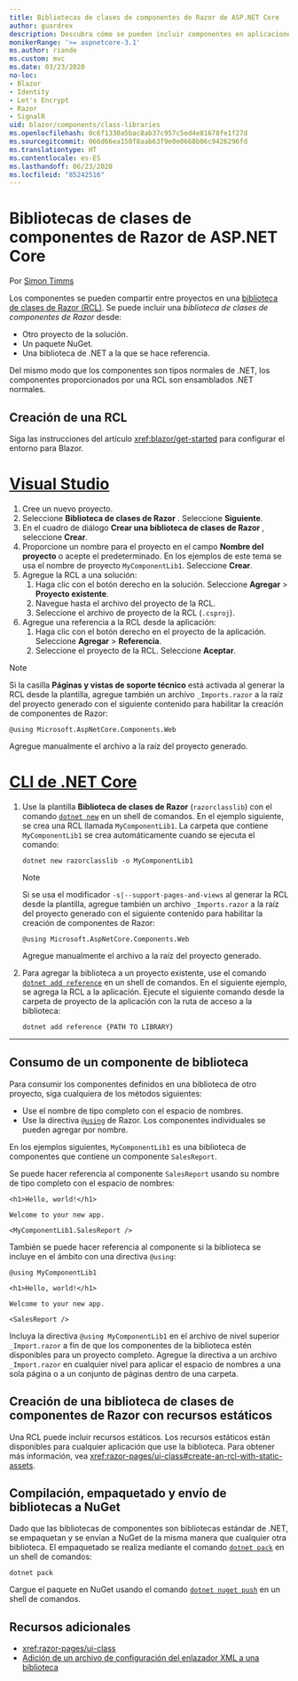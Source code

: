 ```yaml
---
title: Bibliotecas de clases de componentes de Razor de ASP.NET Core
author: guardrex
description: Descubra cómo se pueden incluir componentes en aplicaciones de Blazor desde una biblioteca de componentes externa.
monikerRange: '>= aspnetcore-3.1'
ms.author: riande
ms.custom: mvc
ms.date: 03/23/2020
no-loc:
- Blazor
- Identity
- Let's Encrypt
- Razor
- SignalR
uid: blazor/components/class-libraries
ms.openlocfilehash: 0c6f1330a5bac8ab37c957c5ed4e81678fe1f27d
ms.sourcegitcommit: 066d66ea150f8aab63f9e0e0668b06c9426296fd
ms.translationtype: HT
ms.contentlocale: es-ES
ms.lasthandoff: 06/23/2020
ms.locfileid: "85242516"
---
```

# <a name="aspnet-core-razor-components-class-libraries"></a>Bibliotecas de clases de componentes de Razor de ASP.NET Core

Por [Simon Timms](https://github.com/stimms)

Los componentes se pueden compartir entre proyectos en una [biblioteca de clases de Razor (RCL)](xref:razor-pages/ui-class). Se puede incluir una *biblioteca de clases de componentes de Razor* desde:

* Otro proyecto de la solución.
* Un paquete NuGet.
* Una biblioteca de .NET a la que se hace referencia.

Del mismo modo que los componentes son tipos normales de .NET, los componentes proporcionados por una RCL son ensamblados .NET normales.

## <a name="create-an-rcl"></a>Creación de una RCL

Siga las instrucciones del artículo <xref:blazor/get-started> para configurar el entorno para Blazor.

# <a name="visual-studio"></a>[Visual Studio](#tab/visual-studio)

1. Cree un nuevo proyecto.
1. Seleccione **Biblioteca de clases de Razor** . Seleccione **Siguiente**.
1. En el cuadro de diálogo **Crear una biblioteca de clases de Razor** , seleccione **Crear**.
1. Proporcione un nombre para el proyecto en el campo **Nombre del proyecto** o acepte el predeterminado. En los ejemplos de este tema se usa el nombre de proyecto `MyComponentLib1`. Seleccione **Crear**.
1. Agregue la RCL a una solución:
   1. Haga clic con el botón derecho en la solución. Seleccione **Agregar** > **Proyecto existente**.
   1. Navegue hasta el archivo del proyecto de la RCL.
   1. Seleccione el archivo de proyecto de la RCL (`.csproj`).
1. Agregue una referencia a la RCL desde la aplicación:
   1. Haga clic con el botón derecho en el proyecto de la aplicación. Seleccione **Agregar** > **Referencia**.
   1. Seleccione el proyecto de la RCL. Seleccione **Aceptar**.

> [!NOTE]
> Si la casilla **Páginas y vistas de soporte técnico** está activada al generar la RCL desde la plantilla, agregue también un archivo `_Imports.razor` a la raíz del proyecto generado con el siguiente contenido para habilitar la creación de componentes de Razor:
>
> ```razor
> @using Microsoft.AspNetCore.Components.Web
> ```
>
> Agregue manualmente el archivo a la raíz del proyecto generado.

# <a name="net-core-cli"></a>[CLI de .NET Core](#tab/netcore-cli)

1. Use la plantilla **Biblioteca de clases de Razor** (`razorclasslib`) con el comando [`dotnet new`](/dotnet/core/tools/dotnet-new) en un shell de comandos. En el ejemplo siguiente, se crea una RCL llamada `MyComponentLib1`. La carpeta que contiene `MyComponentLib1` se crea automáticamente cuando se ejecuta el comando:

   ```dotnetcli
   dotnet new razorclasslib -o MyComponentLib1
   ```

   > [!NOTE]
   > Si se usa el modificador `-s|--support-pages-and-views` al generar la RCL desde la plantilla, agregue también un archivo `_Imports.razor` a la raíz del proyecto generado con el siguiente contenido para habilitar la creación de componentes de Razor:
   >
   > ```razor
   > @using Microsoft.AspNetCore.Components.Web
   > ```
   >
   > Agregue manualmente el archivo a la raíz del proyecto generado.

1. Para agregar la biblioteca a un proyecto existente, use el comando [`dotnet add reference`](/dotnet/core/tools/dotnet-add-reference) en un shell de comandos. En el siguiente ejemplo, se agrega la RCL a la aplicación. Ejecute el siguiente comando desde la carpeta de proyecto de la aplicación con la ruta de acceso a la biblioteca:

   ```dotnetcli
   dotnet add reference {PATH TO LIBRARY}
   ```

---

## <a name="consume-a-library-component"></a>Consumo de un componente de biblioteca

Para consumir los componentes definidos en una biblioteca de otro proyecto, siga cualquiera de los métodos siguientes:

* Use el nombre de tipo completo con el espacio de nombres.
* Use la directiva [`@using`](xref:mvc/views/razor#using) de Razor. Los componentes individuales se pueden agregar por nombre.

En los ejemplos siguientes, `MyComponentLib1` es una biblioteca de componentes que contiene un componente `SalesReport`.

Se puede hacer referencia al componente `SalesReport` usando su nombre de tipo completo con el espacio de nombres:

```razor
<h1>Hello, world!</h1>

Welcome to your new app.

<MyComponentLib1.SalesReport />
```

También se puede hacer referencia al componente si la biblioteca se incluye en el ámbito con una directiva `@using`:

```razor
@using MyComponentLib1

<h1>Hello, world!</h1>

Welcome to your new app.

<SalesReport />
```

Incluya la directiva `@using MyComponentLib1` en el archivo de nivel superior `_Import.razor` a fin de que los componentes de la biblioteca estén disponibles para un proyecto completo. Agregue la directiva a un archivo `_Import.razor` en cualquier nivel para aplicar el espacio de nombres a una sola página o a un conjunto de páginas dentro de una carpeta.

## <a name="create-a-razor-components-class-library-with-static-assets"></a>Creación de una biblioteca de clases de componentes de Razor con recursos estáticos

Una RCL puede incluir recursos estáticos. Los recursos estáticos están disponibles para cualquier aplicación que use la biblioteca. Para obtener más información, vea <xref:razor-pages/ui-class#create-an-rcl-with-static-assets>.

## <a name="build-pack-and-ship-to-nuget"></a>Compilación, empaquetado y envío de bibliotecas a NuGet

Dado que las bibliotecas de componentes son bibliotecas estándar de .NET, se empaquetan y se envían a NuGet de la misma manera que cualquier otra biblioteca. El empaquetado se realiza mediante el comando [`dotnet pack`](/dotnet/core/tools/dotnet-pack) en un shell de comandos:

```dotnetcli
dotnet pack
```

Cargue el paquete en NuGet usando el comando [`dotnet nuget push`](/dotnet/core/tools/dotnet-nuget-push) en un shell de comandos.

## <a name="additional-resources"></a>Recursos adicionales

* <xref:razor-pages/ui-class>
* [Adición de un archivo de configuración del enlazador XML a una biblioteca](xref:blazor/host-and-deploy/configure-linker#add-an-xml-linker-configuration-file-to-a-library)
